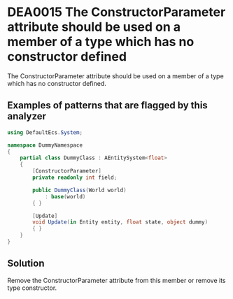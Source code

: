 # DEA0015 The ConstructorParameter attribute should be used on a member of a type which has no constructor defined

The ConstructorParameter attribute should be used on a member of a type which has no constructor defined.

## Examples of patterns that are flagged by this analyzer

```csharp
using DefaultEcs.System;

namespace DummyNamespace
{
    partial class DummyClass : AEntitySystem<float>
    {
        [ConstructorParameter]
        private readonly int field;

        public DummyClass(World world)
            : base(world)
        { }

        [Update]
        void Update(in Entity entity, float state, object dummy)
        { }
    }
}
```

## Solution

Remove the ConstructorParameter attribute from this member or remove its type constructor.